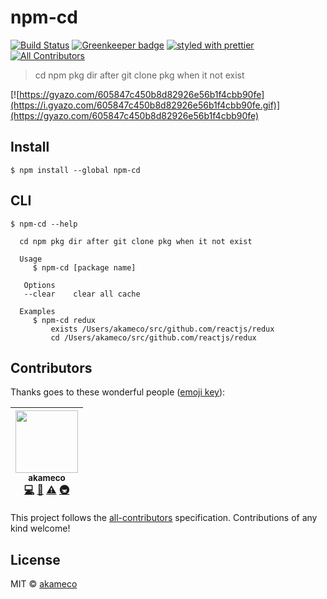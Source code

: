 # npm-cd

[![Build Status](https://travis-ci.org/akameco/npm-cd.svg?branch=master)](https://travis-ci.org/akameco/npm-cd)
[![Greenkeeper badge](https://badges.greenkeeper.io/akameco/npm-cd.svg)](https://greenkeeper.io/)
[![styled with prettier](https://img.shields.io/badge/styled_with-prettier-ff69b4.svg)](https://github.com/prettier/prettier)
[![All Contributors](https://img.shields.io/badge/all_contributors-1-orange.svg?style=flat-square)](#contributors)

> cd npm pkg dir after git clone pkg when it not exist

[![https://gyazo.com/605847c450b8d82926e56b1f4cbb90fe](https://i.gyazo.com/605847c450b8d82926e56b1f4cbb90fe.gif)](https://gyazo.com/605847c450b8d82926e56b1f4cbb90fe)

## Install

```
$ npm install --global npm-cd
```

## CLI

```
$ npm-cd --help

  cd npm pkg dir after git clone pkg when it not exist

  Usage
     $ npm-cd [package name]

   Options
   --clear    clear all cache

  Examples
     $ npm-cd redux
         exists /Users/akameco/src/github.com/reactjs/redux
         cd /Users/akameco/src/github.com/reactjs/redux
```

## Contributors

Thanks goes to these wonderful people ([emoji key](https://github.com/kentcdodds/all-contributors#emoji-key)):

<!-- ALL-CONTRIBUTORS-LIST:START - Do not remove or modify this section -->

<!-- prettier-ignore -->
| [<img src="https://avatars2.githubusercontent.com/u/4002137?v=4" width="100px;"/><br /><sub><b>akameco</b></sub>](http://akameco.github.io)<br />[💻](https://github.com/akameco/npm-cd/commits?author=akameco "Code") [📖](https://github.com/akameco/npm-cd/commits?author=akameco "Documentation") [⚠️](https://github.com/akameco/npm-cd/commits?author=akameco "Tests") [🚇](#infra-akameco "Infrastructure (Hosting, Build-Tools, etc)") |
| :---: |

<!-- ALL-CONTRIBUTORS-LIST:END -->

This project follows the [all-contributors](https://github.com/kentcdodds/all-contributors) specification. Contributions of any kind welcome!

## License

MIT © [akameco](http://akameco.github.io)
